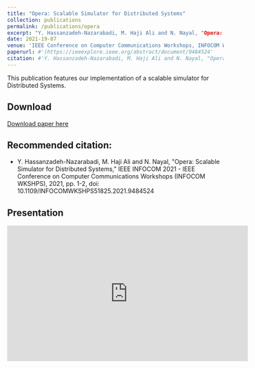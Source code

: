 ```yaml
---
title: "Opera: Scalable Simulator for Distributed Systems"
collection: publications
permalink: /publications/opera
excerpt: "Y. Hassanzadeh-Nazarabadi, M. Haji Ali and N. Nayal, "Opera: Scalable Simulator for Distributed Systems," IEEE INFOCOM 2021 - IEEE Conference on Computer Communications Workshops (INFOCOM WKSHPS), 2021, pp. 1-2, doi: 10.1109/INFOCOMWKSHPS51825.2021.9484524."
date: 2021-19-07
venue: 'IEEE Conference on Computer Communications Workshops, INFOCOM Workshops'
paperurl: #'(https://ieeexplore.ieee.org/abstract/document/9484524'
citation: #'Y. Hassanzadeh-Nazarabadi, M. Haji Ali and N. Nayal, "Opera: Scalable Simulator for Distributed Systems," IEEE INFOCOM 2021 - IEEE Conference on Computer Communications Workshops (INFOCOM WKSHPS), 2021, pp. 1-2, doi: 10.1109/INFOCOMWKSHPS51825.2021.9484524.'
---
```


This publication features our implementation of a scalable simulator for Distributed Systems.

## Download

[Download paper here](https://ieeexplore.ieee.org/abstract/document/9484524)

## Recommended citation:

* Y. Hassanzadeh-Nazarabadi, M. Haji Ali and N. Nayal, "Opera: Scalable Simulator for Distributed Systems," IEEE INFOCOM 2021 - IEEE Conference on Computer Communications Workshops (INFOCOM WKSHPS), 2021, pp. 1-2, doi: 10.1109/INFOCOMWKSHPS51825.2021.9484524


## Presentation

<iframe width="560" height="315" src="https://www.youtube.com/embed/h11Bq096QNI" title="YouTube video player" frameborder="0" allow="accelerometer; autoplay; clipboard-write; encrypted-media; gyroscope; picture-in-picture" allowfullscreen></iframe>
